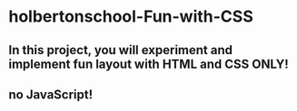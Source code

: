 # holbertonschool-Fun-with-CSS
## In this project, you will experiment and implement fun layout with HTML and CSS ONLY!
##  no JavaScript!
